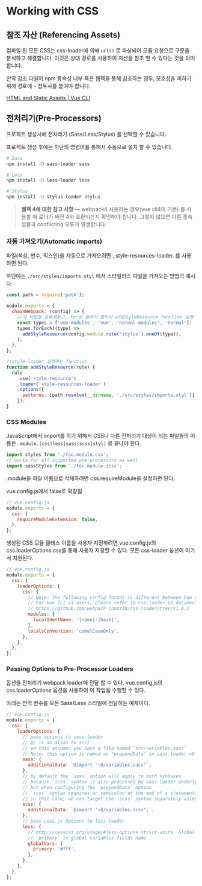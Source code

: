 # Working with CSS

## 참조 자산 (Referencing Assets)

컴파일 된 모든 CSS는 css-loader에 의해 `url()` 로 파싱되어 모듈 요청으로 구문을 분석하고 해결합니다. 이것은 상대 경로를 사용하여 자산을 참조 할 수 있다는 것을 의미합니다.

만약 참조 파일이 npm 종속성 내부 혹은 웹팩을 통해 참조하는 경우, 모호성을 피하기 위해 경로에 `~` 접두사를 붙여야 합니다.

[HTML and Static Assets | Vue CLI](https://cli.vuejs.org/guide/html-and-static-assets.html#relative-path-imports)

## 전처리기(Pre-Processors)

프로젝트 생성시에 전처리기 (Sass/Less/Stylus) 를 선택할 수 있습니다.

프로젝트 생성 후에는 하단의 명령어를 통해서 수동으로 설치 할 수 있습니다.

```bash
# Sass
npm install -D sass-loader sass

# Less
npm install -D less-loader less

# Stylus
npm install -D stylus-loader stylus
```

> **웹팩 4에 대한 참고 사항** — webpack4 사용하는 경우(vue cli4의 기본) 를 사용할 때 로더가 버전 4와 호환되는지 확인해야 합니다. 그렇지 않으면 다른 종속성들과 conflicting 오류가 발생합니다.

### 자동 가져오기(Automatic imports)

파일(색상, 변수, 믹스인)을 자동으로 가져오려면 , style-resources-loader. 를 사용하면 된다.

하단에는 `./src/styles/imports.styl` 에서 스타일러스 파일을 가져오는 방법의 예시다.

```jsx
const path = require('path');

module.exports = {
  chainWebpack: (config) => {
    //각 타입을 등록해놓고, for문 돌려서 뽑아서 addStyleResource function 실행
    const types = ['vue-modules', 'vue', 'normal-modules', 'normal'];
    types.forEach((type) =>
      addStyleResource(config.module.rule('stylus').oneOf(type)),
    );
  },
};

//style-loader 실행하는 function
function addStyleResource(rule) {
  rule
    .use('style-resource')
    .loader('style-resources-loader')
    .options({
      patterns: [path.resolve(__dirname, './src/styles/imports.styl')],
    });
}
```

### CSS Modules

JavaScript에서 import를 하기 위해서 CSS나 다른 전처리기 대상이 되는 파일들의 이름은 `.module.(css|less|sass|scss|styl)` 로 끝나야 한다.

```jsx
import styles from './foo.module.css';
// works for all supported pre-processors as well
import sassStyles from './foo.module.scss';
```

.module을 파일 이름으로 삭제하려면 css.requireModule을 설정하면 된다.

vue.config.js에서 false로 확장됨

```jsx
// vue.config.js
module.exports = {
  css: {
    requireModuleExtension: false,
  },
};
```

생성된 CSS 모듈 클래스 이름을 사용자 지정하려면 vue.config.js의 css.loaderOptions.css를 통해 사용자 지정할 수 있다. 모든 css-loader 옵션이 여기서 지원된다.

```jsx
// vue.config.js
module.exports = {
  css: {
    loaderOptions: {
      css: {
        // Note: the following config format is different between Vue CLI v4 and v3
        // For Vue CLI v3 users, please refer to css-loader v1 documentations
        // https://github.com/webpack-contrib/css-loader/tree/v1.0.1
        modules: {
          localIdentName: '[name]-[hash]',
        },
        localsConvention: 'camelCaseOnly',
      },
    },
  },
};
```

### Passing Options to Pre-Processor Loaders

옵션을 전처리기 webpack loader에 전달 할 수 있다. vue.config.js의 css.loaderOptions 옵션을 사용하여 이 작업을 수행할 수 있다.

아래는 전역 변수를 모든 Sass/Less 스타일에 전달하는 예제이다.

```jsx
// vue.config.js
module.exports = {
  css: {
    loaderOptions: {
      // pass options to sass-loader
      // @/ is an alias to src/
      // so this assumes you have a file named `src/variables.sass`
      // Note: this option is named as "prependData" in sass-loader v8
      sass: {
        additionalData: `@import "~@/variables.sass"`,
      },
      // by default the `sass` option will apply to both syntaxes
      // because `scss` syntax is also processed by sass-loader underlyingly
      // but when configuring the `prependData` option
      // `scss` syntax requires an semicolon at the end of a statement, while `sass` syntax requires none
      // in that case, we can target the `scss` syntax separately using the `scss` option
      scss: {
        additionalData: `@import "~@/variables.scss";`,
      },
      // pass Less.js Options to less-loader
      less: {
        // http://lesscss.org/usage/#less-options-strict-units `Global Variables`
        // `primary` is global variables fields name
        globalVars: {
          primary: '#fff',
        },
      },
    },
  },
};
```
